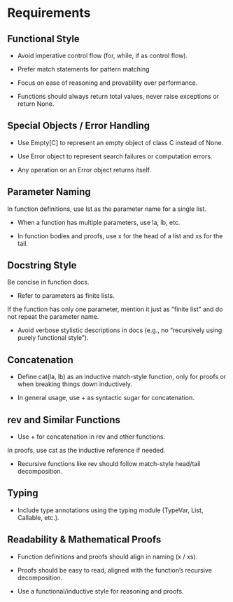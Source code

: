 # Requirements

## Functional Style

- Avoid imperative control flow (for, while, if as control flow).

- Prefer match statements for pattern matching

- Focus on ease of reasoning and provability over performance.

- Functions should always return total values, never raise exceptions or return None.

## Special Objects / Error Handling

- Use Empty[C] to represent an empty object of class C instead of None.

- Use Error object to represent search failures or computation errors.

- Any operation on an Error object returns itself.


## Parameter Naming

In function definitions, use lst as the parameter name for a single list.

- When a function has multiple parameters, use la, lb, etc.

- In function bodies and proofs, use x for the head of a list and xs for the tail.

## Docstring Style

Be concise in function docs.

- Refer to parameters as finite lists.

If the function has only one parameter, mention it just as “finite list” and do not repeat the parameter name.

- Avoid verbose stylistic descriptions in docs (e.g., no “recursively using purely functional style”).


## Concatenation

- Define cat(la, lb) as an inductive match-style function, only for proofs or when breaking things down inductively.

- In general usage, use + as syntactic sugar for concatenation.

## rev and Similar Functions

- Use + for concatenation in rev and other functions.

In proofs, use cat as the inductive reference if needed.

- Recursive functions like rev should follow match-style head/tail decomposition.

## Typing

- Include type annotations using the typing module (TypeVar, List, Callable, etc.).

## Readability & Mathematical Proofs

- Function definitions and proofs should align in naming (x / xs).

- Proofs should be easy to read, aligned with the function’s recursive decomposition.

- Use a functional/inductive style for reasoning and proofs.
